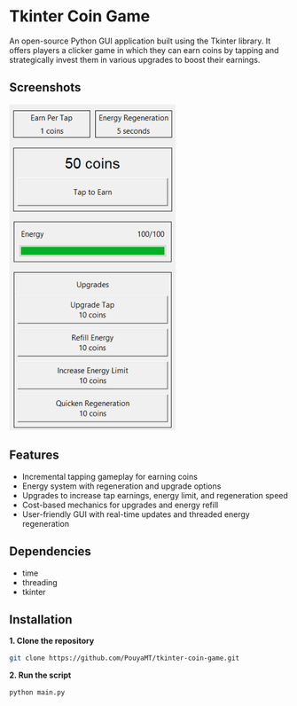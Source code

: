 # Tkinter Coin Game
An open-source Python GUI application built using the Tkinter library. It offers players a clicker game in which they can earn coins by tapping and strategically invest them in various upgrades to boost their earnings.

## Screenshots
<img src="screenshots/game.png" alt="Game" width="300"/>

## Features
- Incremental tapping gameplay for earning coins
- Energy system with regeneration and upgrade options
- Upgrades to increase tap earnings, energy limit, and regeneration speed
- Cost-based mechanics for upgrades and energy refill
- User-friendly GUI with real-time updates and threaded energy regeneration

## Dependencies
* time
* threading
* tkinter

## Installation
**1. Clone the repository**
```bash
git clone https://github.com/PouyaMT/tkinter-coin-game.git
```

**2. Run the script**
```bash
python main.py
```
